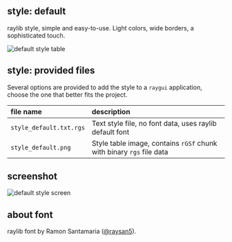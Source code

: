 ## style: default

raylib style, simple and easy-to-use. Light colors, wide borders, a sophisticated touch.

![default style table](style_default.png)

## style: provided files

Several options are provided to add the style to a `raygui` application, choose the one that better fits the project.

| file name | description |
| :-------- | :---------- |
| `style_default.txt.rgs` | Text style file, no font data, uses raylib default font |
| `style_default.png` | Style table image, contains `rGSf` chunk with binary `rgs` file data |

## screenshot

![default style screen](default_screenshot.png)

## about font

raylib font by Ramon Santamaria ([@raysan5](https://twitter.com/raysan5)).
